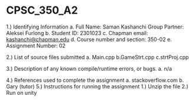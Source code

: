 # CPSC_350_A2

1.) Identifying Information
  a. Full Name: Saman Kashanchi Group Partner: Aleksei Furlong
  b. Student ID: 2301023
  c. Chapman email: kashanchi@chapman.edu
  d. Course number and section: 350-02
  e. Assignment Number: 02

2.) List of source files submitted
  a. Main.cpp
  b.GameStrt.cpp
  c.strtProj.cpp


3.) Description of any known compile/runtime errors, or bugs.
  a. n/a

4.) References used to complete the assignment
  a. stackoverflow.com
  b. Gary (tutor)
5.) Instructions for running the assignment
  1.) Unzip the file
  2.) Run on unity
